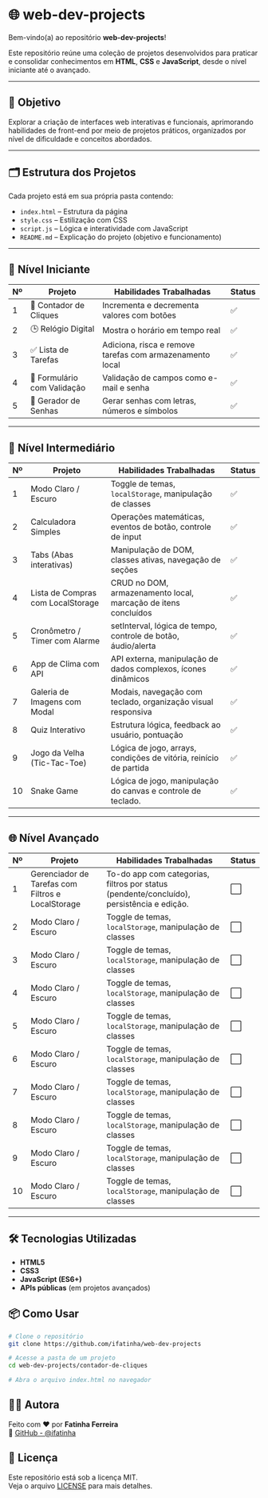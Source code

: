 # 🌐 web-dev-projects

Bem-vindo(a) ao repositório **web-dev-projects**!

Este repositório reúne uma coleção de projetos desenvolvidos para praticar e consolidar conhecimentos em **HTML**, **CSS** e **JavaScript**, desde o nível iniciante até o avançado.

---

## 🎯 Objetivo

Explorar a criação de interfaces web interativas e funcionais, aprimorando habilidades de front-end por meio de projetos práticos, organizados por nível de dificuldade e conceitos abordados.

---

## 🗂️ Estrutura dos Projetos

Cada projeto está em sua própria pasta contendo:

- `index.html` – Estrutura da página
- `style.css` – Estilização com CSS
- `script.js` – Lógica e interatividade com JavaScript
- `README.md` – Explicação do projeto (objetivo e funcionamento)

---

## 🔰 Nível Iniciante

| Nº  | Projeto                     | Habilidades Trabalhadas                                  | Status |
| --- | --------------------------- | -------------------------------------------------------- | ------ |
| 1   | 📌 Contador de Cliques      | Incrementa e decrementa valores com botões               | ✅     |
| 2   | 🕒 Relógio Digital          | Mostra o horário em tempo real                           | ✅     |
| 3   | ✅ Lista de Tarefas         | Adiciona, risca e remove tarefas com armazenamento local | ✅     |
| 4   | 📝 Formulário com Validação | Validação de campos como e-mail e senha                  | ✅     |
| 5   | 🔏 Gerador de Senhas        | Gerar senhas com letras, números e símbolos              | ✅     |

---

## 🚀 Nível Intermediário

| Nº  | Projeto                           | Habilidades Trabalhadas                                           | Status |
| --- | --------------------------------- | ----------------------------------------------------------------- | ------ |
| 1   | Modo Claro / Escuro               | Toggle de temas, `localStorage`, manipulação de classes           | ✅     |
| 2   | Calculadora Simples               | Operações matemáticas, eventos de botão, controle de input        | ✅     |
| 3   | Tabs (Abas interativas)           | Manipulação de DOM, classes ativas, navegação de seções           | ✅     |
| 4   | Lista de Compras com LocalStorage | CRUD no DOM, armazenamento local, marcação de itens concluídos    | ✅     |
| 5   | Cronômetro / Timer com Alarme     | setInterval, lógica de tempo, controle de botão, áudio/alerta     | ✅     |
| 6   | App de Clima com API              | API externa, manipulação de dados complexos, ícones dinâmicos     | ✅     |
| 7   | Galeria de Imagens com Modal      | Modais, navegação com teclado, organização visual responsiva      | ✅     |
| 8   | Quiz Interativo                   | Estrutura lógica, feedback ao usuário, pontuação                  | ✅     |
| 9   | Jogo da Velha (Tic-Tac-Toe)       | Lógica de jogo, arrays, condições de vitória, reinício de partida | ✅     |
| 10  | Snake Game                        | Lógica de jogo, manipulação do canvas e controle de teclado.      | ✅     |

---

## 🌐 Nível Avançado

| Nº  | Projeto                                           | Habilidades Trabalhadas                                                                   | Status |
| --- | ------------------------------------------------- | ----------------------------------------------------------------------------------------- | ------ |
| 1   | Gerenciador de Tarefas com Filtros e LocalStorage | To-do app com categorias, filtros por status (pendente/concluído), persistência e edição. | ⬜     |
| 2   | Modo Claro / Escuro                               | Toggle de temas, `localStorage`, manipulação de classes                                   | ⬜     |
| 3   | Modo Claro / Escuro                               | Toggle de temas, `localStorage`, manipulação de classes                                   | ⬜     |
| 4   | Modo Claro / Escuro                               | Toggle de temas, `localStorage`, manipulação de classes                                   | ⬜     |
| 5   | Modo Claro / Escuro                               | Toggle de temas, `localStorage`, manipulação de classes                                   | ⬜     |
| 6   | Modo Claro / Escuro                               | Toggle de temas, `localStorage`, manipulação de classes                                   | ⬜     |
| 7   | Modo Claro / Escuro                               | Toggle de temas, `localStorage`, manipulação de classes                                   | ⬜     |
| 8   | Modo Claro / Escuro                               | Toggle de temas, `localStorage`, manipulação de classes                                   | ⬜     |
| 9   | Modo Claro / Escuro                               | Toggle de temas, `localStorage`, manipulação de classes                                   | ⬜     |
| 10  | Modo Claro / Escuro                               | Toggle de temas, `localStorage`, manipulação de classes                                   | ⬜     |

---

## 🛠️ Tecnologias Utilizadas

- **HTML5**
- **CSS3**
- **JavaScript (ES6+)**
- **APIs públicas** (em projetos avançados)

## 📦 Como Usar

```bash
# Clone o repositório
git clone https://github.com/ifatinha/web-dev-projects

# Acesse a pasta de um projeto
cd web-dev-projects/contador-de-cliques

# Abra o arquivo index.html no navegador
```

## 👩‍💻 Autora

Feito com ❤️ por **Fatinha Ferreira**  
🔗 [GitHub - @ifatinha](https://github.com/ifatinha)

## 📜 Licença

Este repositório está sob a licença MIT.  
Veja o arquivo [LICENSE](./LICENSE) para mais detalhes.
